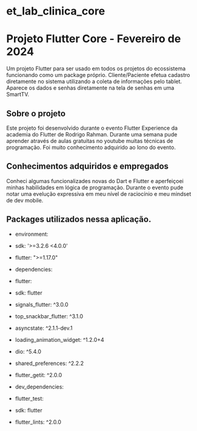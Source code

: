 # et_lab_clinica_core

# Projeto Flutter Core - Fevereiro de 2024
Um projeto Flutter para ser usado em todos os projetos do ecossistema funcionando como um package próprio.
Cliente/Paciente efetua cadastro diretamente no sistema utilizando a coleta de informações pelo tablet.
Aparece os dados e senhas diretamente na tela de senhas em uma SmartTV.


## Sobre o projeto

Este projeto foi desenvolvido durante o evento Flutter Experience da academia do Flutter de Rodrigo Rahman.
Durante uma semana pude aprender através de aulas gratuitas no youtube muitas técnicas de programação.
Foi muito conhecimento adquirido ao lono do evento.

## Conhecimentos adquiridos e empregados

Conheci algumas funcionalizades novas do Dart e Flutter e aperfeiçoei minhas habilidades em lógica de programação.
Durante o evento pude notar uma evelução expressiva em meu nível de raciocínio e meu mindset de dev mobile.

## Packages utilizados nessa aplicação.

- environment:
-  sdk: '>=3.2.6 <4.0.0'
-  flutter: ">=1.17.0"

- dependencies:
-  flutter:
-   sdk: flutter
-  signals_flutter: ^3.0.0
-  top_snackbar_flutter: ^3.1.0
-  asyncstate: ^2.1.1-dev.1
-  loading_animation_widget: ^1.2.0+4
-  dio: ^5.4.0
-  shared_preferences: ^2.2.2
-  flutter_getit: ^2.0.0

- dev_dependencies:
-  flutter_test:
-    sdk: flutter
-  flutter_lints: ^2.0.0
